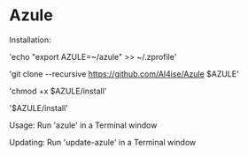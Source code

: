 # Azule

Installation:

'echo "export AZULE=~/azule" >> ~/.zprofile'

'git clone --recursive https://github.com/Al4ise/Azule $AZULE'

'chmod +x $AZULE/install'

'$AZULE/install'

Usage:
Run 'azule' in a Terminal window

Updating:
Run 'update-azule' in a Terminal window
